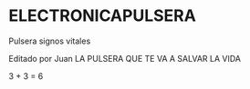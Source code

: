 # ELECTRONICAPULSERA
Pulsera signos vitales 

Editado por Juan
LA PULSERA QUE TE VA A SALVAR LA  VIDA

3  + 3 = 6
